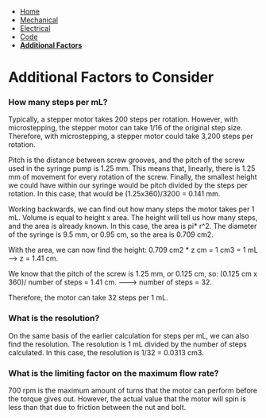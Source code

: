 - [Home](/Syringe-Pump-Github-Project/index)
- [Mechanical](/Syringe-Pump-Github-Project/MechanicalAssembly)
- [Electrical](/Syringe-Pump-Github-Project/Electrical)
- [Code](/Syringe-Pump-Github-Project/code)
- **[Additional Factors](/Syringe-Pump-Github-Project/add)**

# Additional Factors to Consider

### How many steps per mL? 
Typically, a stepper motor takes 200 steps per rotation. However, with microstepping, the stepper motor can take 1/16 of the original step size. Therefore, with microstepping, a stepper motor could take 3,200 steps per rotation. 

Pitch is the distance between screw grooves, and the pitch of the screw used in the syringe pump is 1.25 mm. This means that, linearly, there is 1.25 mm of movement for  every rotation of the screw. Finally, the smallest height we could have within our syringe would be pitch divided by the steps per rotation. In this case, that would be (1.25x360)/3200 = 0.141 mm. 

Working backwards, we can find out how many steps the motor takes per 1 mL. Volume is equal to height x area. The height will tell us how many steps, and the area is already known. In this case, the area is pi* r^2. The diameter of the syringe is 9.5 mm, or 0.95 cm, so the area is 0.709 cm2. 

With the area, we can now find the height: 0.709 cm2 * z cm = 1 cm3 = 1 mL --> z = 1.41 cm. 

We know that the pitch of the screw is 1.25 mm, or 0.125 cm, 
so: (0.125 cm x 360)/ number of steps = 1.41 cm. ---> number of steps = 32. 

Therefore, the motor can take 32 steps per 1 mL. 

### What is the resolution? 
On the same basis of the earlier calculation for steps per mL, we can also find the resolution. The resolution is 1 mL divided by the number of steps calculated. In this case, the resolution is 1/32 = 0.0313 cm3.  

### What is the limiting factor on the maximum flow rate?  
700 rpm is the maximum amount of turns that the motor can perform before the torque gives out. However, the actual value that the motor will spin is less than that due to friction between the nut and bolt. 
